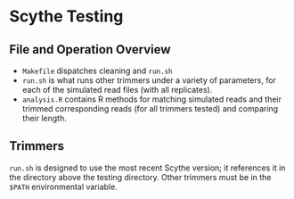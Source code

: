 # Scythe Testing

## File and Operation Overview

 - `Makefile` dispatches cleaning and `run.sh`
 - `run.sh` is what runs other trimmers under a variety of parameters,
   for each of the simulated read files (with all replicates).
 - `analysis.R` contains R methods for matching simulated reads and
   their trimmed corresponding reads (for all trimmers tested) and
   comparing their length.
  
## Trimmers

`run.sh` is designed to use the most recent Scythe version; it
references it in the directory above the testing directory. Other
trimmers must be in the `$PATH` environmental variable.
